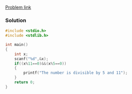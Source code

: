 [Problem link]()
### Solution
```C
#include <stdio.h>
#include <stdlib.h>

int main()
{
    int x;
    scanf("%d",&x);
    if((x%11==0)&&(x%5==0))
    {
        printf("The number is divisible by 5 and 11");
    }
    return 0;
}

```

